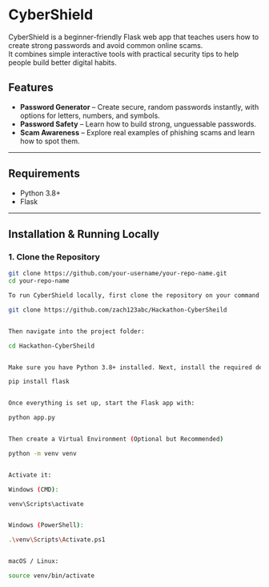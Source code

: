 #  CyberShield

CyberShield is a beginner-friendly Flask web app that teaches users how to create strong passwords and avoid common online scams.  
It combines simple interactive tools with practical security tips to help people build better digital habits.

##  Features
- **Password Generator** – Create secure, random passwords instantly, with options for letters, numbers, and symbols.  
- **Password Safety** – Learn how to build strong, unguessable passwords.  
- **Scam Awareness** – Explore real examples of phishing scams and learn how to spot them.

---

##  Requirements

- Python 3.8+
- Flask

---

##  Installation & Running Locally

### 1. Clone the Repository
```bash
git clone https://github.com/your-username/your-repo-name.git
cd your-repo-name

To run CyberShield locally, first clone the repository on your command promtusing:

git clone https://github.com/zach123abc/Hackathon-CyberSheild


Then navigate into the project folder:

cd Hackathon-CyberSheild


Make sure you have Python 3.8+ installed. Next, install the required dependencies:

pip install flask


Once everything is set up, start the Flask app with:

python app.py


Then create a Virtual Environment (Optional but Recommended)

python -m venv venv


Activate it:

Windows (CMD):

venv\Scripts\activate


Windows (PowerShell):

.\venv\Scripts\Activate.ps1


macOS / Linux:

source venv/bin/activate
